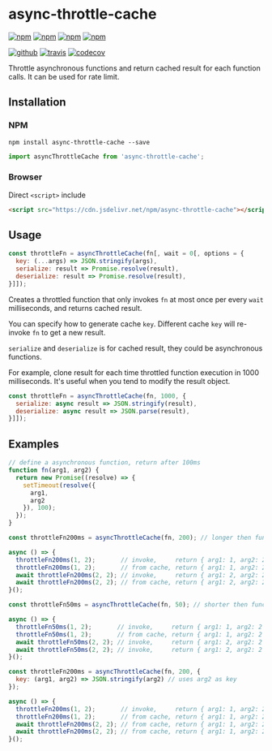 # async-throttle-cache

[![npm][npm-version]][npm]
[![npm][npm-size]][npm]
[![npm][npm-downloads]][npm]
[![npm][npm-license]][npm]


[![github][github-issues]][github]
[![travis][travis-build]][travis]
[![codecov][codecov-svg]][codecov]


Throttle asynchronous functions and return cached result for each function calls. It can be used for rate limit.

## Installation

### NPM

```
npm install async-throttle-cache --save
```

```js
import asyncThrottleCache from 'async-throttle-cache';
```

### Browser

Direct `<script>` include

```html
<script src="https://cdn.jsdelivr.net/npm/async-throttle-cache"></script>
```

## Usage

```js
const throttleFn = asyncThrottleCache(fn[, wait = 0[, options = {
  key: (...args) => JSON.stringify(args),
  serialize: result => Promise.resolve(result),
  deserialize: result => Promise.resolve(result),
}]]);
```

Creates a throttled function that only invokes `fn` at most once per every `wait` milliseconds, and returns cached result.

You can specify how to generate cache `key`. Different cache `key` will re-invoke `fn` to get a new result.

`serialize` and `deserialize` is for cached result, they could be asynchronous functions.

For example, clone result for each time throttled function execution in 1000 milliseconds. It's useful when you tend to modify the result object.

```js
const throttleFn = asyncThrottleCache(fn, 1000, {
  serialize: async result => JSON.stringify(result),
  deserialize: async result => JSON.parse(result),
}]]);
```

## Examples

```js
// define a asynchronous function, return after 100ms
function fn(arg1, arg2) {
  return new Promise((resolve) => {
    setTimeout(resolve({
      arg1,
      arg2
    }), 100);
  });
}
```

```js
const throttleFn200ms = asyncThrottleCache(fn, 200); // longer then function execution

async () => {
  throttleFn200ms(1, 2);       // invoke,     return { arg1: 1, arg2: 2 } at 100ms
  throttleFn200ms(1, 2);       // from cache, return { arg1: 1, arg2: 2 } at 100ms
  await throttleFn200ms(2, 2); // invoke,     return { arg1: 2, arg2: 2 } at 100ms
  await throttleFn200ms(2, 2); // from cache, return { arg1: 2, arg2: 2 } at 100ms
}();
```

```js
const throttleFn50ms = asyncThrottleCache(fn, 50); // shorter then function execution

async () => {
  throttleFn50ms(1, 2);       // invoke,     return { arg1: 1, arg2: 2 } at 100ms
  throttleFn50ms(1, 2);       // from cache, return { arg1: 1, arg2: 2 } at 100ms
  await throttleFn50ms(2, 2); // invoke,     return { arg1: 2, arg2: 2 } at 100ms
  await throttleFn50ms(2, 2); // invoke,     return { arg1: 2, arg2: 2 } at 200ms
}();
```

```js
const throttleFn200ms = asyncThrottleCache(fn, 200, {
  key: (arg1, arg2) => JSON.stringify(arg2) // uses arg2 as key
});

async () => {
  throttleFn200ms(1, 2);       // invoke,     return { arg1: 1, arg2: 2 } at 100ms
  throttleFn200ms(1, 2);       // from cache, return { arg1: 1, arg2: 2 } at 100ms
  await throttleFn200ms(2, 2); // from cache, return { arg1: 1, arg2: 2 } at 100ms
  await throttleFn200ms(2, 2); // from cache, return { arg1: 1, arg2: 2 } at 100ms
}();
```

[npm]: https://www.npmjs.com/package/async-throttle-cache
[npm-version]: https://img.shields.io/npm/v/async-throttle-cache.svg
[npm-size]: https://img.shields.io/bundlephobia/minzip/async-throttle-cache.svg
[npm-downloads]: https://img.shields.io/npm/dt/async-throttle-cache.svg
[npm-license]: https://img.shields.io/npm/l/async-throttle-cache.svg

[github]: https://github.com/Cweili/async-throttle-cache
[github-issues]: https://img.shields.io/github/issues/Cweili/async-throttle-cache.svg

[travis]: https://travis-ci.org/Cweili/async-throttle-cache
[travis-build]: https://travis-ci.org/Cweili/async-throttle-cache.svg?branch=master

[codecov]: https://codecov.io/gh/Cweili/async-throttle-cache
[codecov-svg]: https://img.shields.io/codecov/c/github/Cweili/async-throttle-cache.svg

